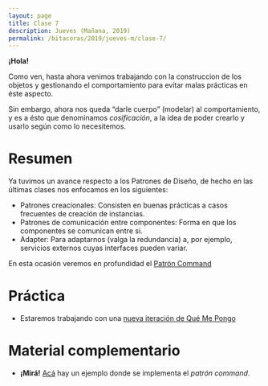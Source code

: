 ```yaml
---
layout: page
title: Clase 7
description: Jueves (Mañana, 2019)
permalink: /bitacoras/2019/jueves-m/clase-7/
---
```


**¡Hola!**

Como ven, hasta ahora venimos trabajando con la construccion de los objetos y gestionando el comportamiento para evitar malas prácticas en éste aspecto.

Sin embargo, ahora nos queda “darle cuerpo” (modelar) al comportamiento, y es a ésto que denominamos _cosificación_, a la idea de poder crearlo y usarlo según como lo necesitemos.

# Resumen

Ya tuvimos un avance respecto a los Patrones de Diseño, de hecho en las últimas clases nos enfocamos en los siguientes:

- Patrones creacionales: Consisten en buenas prácticas a casos frecuentes de creación de instancias.
- Patrones de comunicación entre componentes: Forma en que los componentes se comunican entre si.
- Adapter: Para adaptarnos (valga la redundancia) a, por ejemplo, servicios externos cuyas interfaces pueden variar.

En esta ocasión veremos en profundidad el [Patrón Command](https://github.com/dieforfree/edsebooks/blob/master/ebooks/Design%20Patterns%2C%20Elements%20of%20Reusable%20Object-Oriented%20Software.pdf)

# Práctica

- Estaremos trabajando con una [nueva iteración de Qué Me Pongo](https://docs.google.com/document/d/1wS622pMwZrDK9ilL_hEt5bBE04vKUKZILx8cIQ-aQzU/edit?usp=sharing)

# Material complementario

- **¡Mirá!** [Acá](https://docs.google.com/document/d/1-esJOhKb_yAABls-XdRrEYHzCv4yn-qqFtCu3xpgCg0/edit) hay un ejemplo donde se implementa el _patrón command_.
